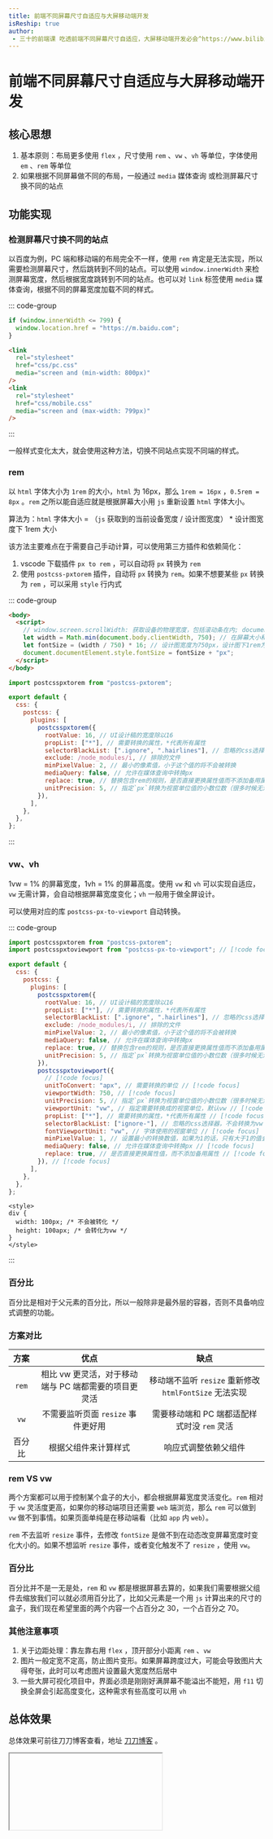 ```yaml
---
title: 前端不同屏幕尺寸自适应与大屏移动端开发
isReship: true
author:
 - 三十的前端课 吃透前端不同屏幕尺寸自适应，大屏移动端开发必会^https://www.bilibili.com/video/BV1PC411372R/
---
```


# 前端不同屏幕尺寸自适应与大屏移动端开发

## 核心思想

1. 基本原则：布局更多使用 `flex` ，尺寸使用 `rem` 、`vw` 、`vh` 等单位，字体使用 `em` 、`rem` 等单位
2. 如果根据不同屏幕做不同的布局，一般通过 `media` 媒体查询 或检测屏幕尺寸换不同的站点

## 功能实现

### 检测屏幕尺寸换不同的站点

以百度为例，PC 端和移动端的布局完全不一样，使用 `rem` 肯定是无法实现，所以需要检测屏幕尺寸，然后跳转到不同的站点。可以使用 `window.innerWidth` 来检测屏幕宽度，然后根据宽度跳转到不同的站点。也可以对 `link` 标签使用 `media` 媒体查询，根据不同的屏幕宽度加载不同的样式。

::: code-group

```js [index.js]
if (window.innerWidth <= 799) {
  window.location.href = "https://m.baidu.com";
}
```

```html [index.html]
<link
  rel="stylesheet"
  href="css/pc.css"
  media="screen and (min-width: 800px)"
/>
<link
  rel="stylesheet"
  href="css/mobile.css"
  media="screen and (max-width: 799px)"
/>
```

:::

一般样式变化太大，就会使用这种方法，切换不同站点实现不同端的样式。

### rem

以 `html` 字体大小为 `1rem` 的大小，`html` 为 16px，那么 `1rem = 16px` ，`0.5rem = 8px` 。`rem` 之所以能自适应就是根据屏幕大小用 `js` 重新设置 `html` 字体大小。

算法为：`html` 字体大小 = （`js` 获取到的当前设备宽度 / 设计图宽度） \* 设计图宽度下 1rem 大小

该方法主要难点在于需要自己手动计算，可以使用第三方插件和依赖简化：

1. vscode 下载插件 `px to rem` ，可以自动将 `px` 转换为 `rem`
2. 使用 `postcss-pxtorem` 插件，自动将 `px` 转换为 `rem`。如果不想要某些 `px` 转换为 `rem` ，可以采用 `style` 行内式

::: code-group

```html [index.html]
<body>
  <script>
    // window.screen.scrollWidth: 获取设备的物理宽度，包括滚动条在内; document.body.clientWidth: 获取设备可用的宽度，不包括滚动条在内
    let width = Math.min(document.body.clientWidth, 750); // 在屏幕大小和750px之间去最小值
    let fontSize = (width / 750) * 16; // 设计图宽度为750px，设计图下1rem为16px
    document.documentElement.style.fontSize = fontSize + "px";
  </script>
</body>
```

```js [vite.config.js]
import postcsspxtorem from "postcss-pxtorem";

export default {
  css: {
    postcss: {
      plugins: [
        postcsspxtorem({
          rootValue: 16, // UI设计稿的宽度除以16
          propList: ["*"], // 需要转换的属性，*代表所有属性
          selectorBlackList: [".ignore", ".hairlines"], // 忽略的css选择器，不会转换为rem
          exclude: /node_modules/i, // 排除的文件
          minPixelValue: 2, // 最小的像素值，小于这个值的将不会被转换
          mediaQuery: false, // 允许在媒体查询中转换px
          replace: true, // 替换包含rem的规则，是否直接更换属性值而不添加备用属性
          unitPrecision: 5, // 指定`px`转换为视窗单位值的小数位数（很多时候无法整除）
        }),
      ],
    },
  },
};
```

:::

### vw、vh

1vw = 1% 的屏幕宽度，1vh = 1% 的屏幕高度。使用 `vw` 和 `vh` 可以实现自适应，`vw` 无需计算，会自动根据屏幕宽度变化；`vh` 一般用于做全屏设计。

可以使用对应的库 `postcss-px-to-viewport` 自动转换。

::: code-group

```js [vite.config.js]
import postcsspxtorem from "postcss-pxtorem";
import postcsspxtoviewport from "postcss-px-to-viewport"; // [!code focus]

export default {
  css: {
    postcss: {
      plugins: [
        postcsspxtorem({
          rootValue: 16, // UI设计稿的宽度除以16
          propList: ["*"], // 需要转换的属性，*代表所有属性
          selectorBlackList: [".ignore", ".hairlines"], // 忽略的css选择器，不会转换为rem
          exclude: /node_modules/i, // 排除的文件
          minPixelValue: 2, // 最小的像素值，小于这个值的将不会被转换
          mediaQuery: false, // 允许在媒体查询中转换px
          replace: true, // 替换包含rem的规则，是否直接更换属性值而不添加备用属性
          unitPrecision: 5, // 指定`px`转换为视窗单位值的小数位数（很多时候无法整除）
        }),
        postcsspxtoviewport({
          // [!code focus]
          unitToConvert: "apx", // 需要转换的单位 // [!code focus]
          viewportWidth: 750, // [!code focus]
          unitPrecision: 5, // 指定`px`转换为视窗单位值的小数位数（很多时候无法整除） // [!code focus]
          viewportUnit: "vw", // 指定需要转换成的视窗单位，默认vw // [!code focus]
          propList: ["*"], // 需要转换的属性，*代表所有属性 // [!code focus]
          selectorBlackList: ["ignore-"], // 忽略的css选择器，不会转换为vw // [!code focus]
          fontViewportUnit: "vw", // 字体使用的视窗单位 // [!code focus]
          minPixelValue: 1, // 设置最小的转换数值，如果为1的话，只有大于1的值会被转换 // [!code focus]
          mediaQuery: false, // 允许在媒体查询中转换px // [!code focus]
          replace: true, // 是否直接更换属性值，而不添加备用属性 // [!code focus]
        }), // [!code focus]
      ],
    },
  },
};
```

```vue [index.vue]
<style>
div {
  width: 100px; /* 不会被转化 */
  height: 100apx; /* 会转化为vw */
}
</style>
```

:::

### 百分比

百分比是相对于父元素的百分比，所以一般除非是最外层的容器，否则不具备响应式调整的功能。

### 方案对比

|  方案  |                         优点                         |                          缺点                          |
| :----: | :--------------------------------------------------: | :----------------------------------------------------: |
| `rem`  | 相比 vw 更灵活，对于移动端与 PC 端都需要的项目更灵活 | 移动端不监听 `resize` 重新修改 `htmlFontSize` 无法实现 |
|  `vw`  |          不需要监听页面 `resize` 事件更好用          |      需要移动端和 PC 端都适配样式时没 `rem` 灵活       |
| 百分比 |                 根据父组件来计算样式                 |                  响应式调整依赖父组件                  |

### rem VS vw

两个方案都可以用于控制某个盒子的大小，都会根据屏幕宽度灵活变化。`rem` 相对于 `vw` 灵活度更高，如果你的移动端项目还需要 `web` 端浏览，那么 `rem` 可以做到 `vw` 做不到事情。如果页面单纯是在移动端看（比如 `app` 内 `web`）。

`rem` 不去监听 `resize` 事件，去修改 `fontSize` 是做不到在动态改变屏幕宽度时变化大小的。如果不想监听 `resize` 事件，或者变化触发不了 `resize` ，使用 `vw`。

### 百分比

百分比并不是一无是处，`rem` 和 `vw` 都是根据屏慕去算的，如果我们需要根据父组件去缩放我们可以就必须用百分比了，比如父元素是一个用 `js` 计算出来的尺寸的盒子，我们现在希望里面的两个内容一个占百分之 30，一个占百分之 70。

### 其他注意事项

1. 关于边距处理：靠左靠右用 `flex` ，顶开部分小距离 `rem` 、`vw`
2. 图片一般定宽不定高，防止图片变形。如果屏幕跨度过大，可能会导致图片大得夸张，此时可以考虑图片设置最大宽度然后居中
3. 一些大屏可视化项目中，界面必须是刚刚好满屏幕不能溢出不能短，用 `f11` 切换全屏会引起高度变化，这种需求有些高度可以用 `vh`

## 总体效果

总体效果可前往刀刀博客查看，地址 [刀刀博客](https://duyidao.github.io/blogweb/) 。

<Iframe url="https://duyidao.github.io/blogweb/#/" />